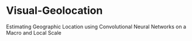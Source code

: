 # Visual-Geolocation
Estimating Geographic Location using Convolutional Neural Networks on a Macro and Local Scale

